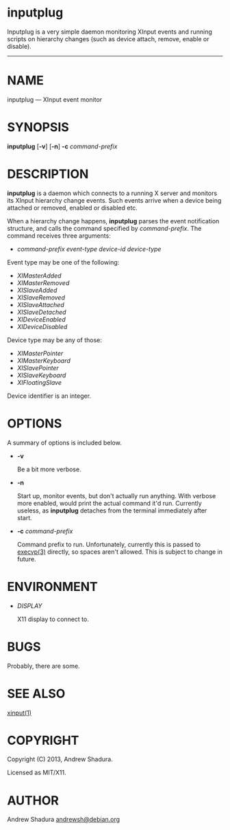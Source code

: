 inputplug
=========

Inputplug is a very simple daemon monitoring XInput events and running
scripts on hierarchy changes (such as device attach, remove, enable or
disable).

* * *

# NAME

inputplug — XInput event monitor

# SYNOPSIS

__inputplug__ \[__\-v__\] \[__\-n__\] __\-c__ _command-prefix_

# DESCRIPTION

__inputplug__ is a daemon which connects to a running X server
and monitors its XInput hierarchy change events. Such events arrive
when a device being attached or removed, enabled or disabled etc.

When a hierarchy change happens, __inputplug__ parses the event notification
structure, and calls the command specified by _command-prefix_. The command
receives three arguments:

* _command-prefix_ _event-type_ _device-id_ _device-type_

Event type may be one of the following:

* _XIMasterAdded_
* _XIMasterRemoved_
* _XISlaveAdded_
* _XISlaveRemoved_
* _XISlaveAttached_
* _XISlaveDetached_
* _XIDeviceEnabled_
* _XIDeviceDisabled_

Device type may be any of those:

* _XIMasterPointer_
* _XIMasterKeyboard_
* _XISlavePointer_
* _XISlaveKeyboard_
* _XIFloatingSlave_

Device identifier is an integer.

# OPTIONS

A summary of options is included below.

* __\-v__

    Be a bit more verbose.

* __\-n__

    Start up, monitor events, but don't actually run anything.
    With verbose more enabled, would print the actual command it'd
    run. Currently useless, as __inputplug__ detaches from the terminal
    immediately after start.

* __\-c__ _command-prefix_

    Command prefix to run. Unfortunately, currently this is passed to
    [execvp(3)](http://man.he.net/man3/execvp) directly, so spaces aren't allowed. This is subject to
    change in future.

# ENVIRONMENT

* _DISPLAY_

    X11 display to connect to.

# BUGS

Probably, there are some.

# SEE ALSO

[xinput(1)](http://manpages.debian.org/cgi-bin/man.cgi?query=xinput)

# COPYRIGHT

Copyright (C) 2013, Andrew Shadura.

Licensed as MIT/X11.

# AUTHOR

Andrew Shadura <andrewsh@debian.org>
